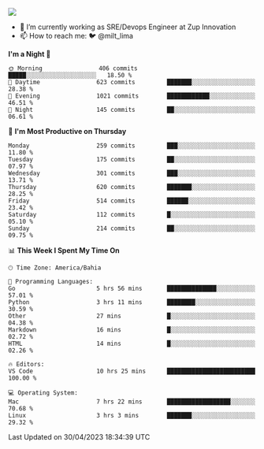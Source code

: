 ![](https://komarev.com/ghpvc/?username=miltlima&color=blue)
                 

- 🔭 I’m currently working as SRE/Devops Engineer at Zup Innovation
- 📫 How to reach me: 🐦 @milt_lima

<!--START_SECTION:waka-->
**I'm a Night 🦉** 

```text
🌞 Morning                406 commits         █████░░░░░░░░░░░░░░░░░░░░   18.50 % 
🌆 Daytime                623 commits         ███████░░░░░░░░░░░░░░░░░░   28.38 % 
🌃 Evening                1021 commits        ████████████░░░░░░░░░░░░░   46.51 % 
🌙 Night                  145 commits         ██░░░░░░░░░░░░░░░░░░░░░░░   06.61 % 
```
📅 **I'm Most Productive on Thursday** 

```text
Monday                   259 commits         ███░░░░░░░░░░░░░░░░░░░░░░   11.80 % 
Tuesday                  175 commits         ██░░░░░░░░░░░░░░░░░░░░░░░   07.97 % 
Wednesday                301 commits         ███░░░░░░░░░░░░░░░░░░░░░░   13.71 % 
Thursday                 620 commits         ███████░░░░░░░░░░░░░░░░░░   28.25 % 
Friday                   514 commits         ██████░░░░░░░░░░░░░░░░░░░   23.42 % 
Saturday                 112 commits         █░░░░░░░░░░░░░░░░░░░░░░░░   05.10 % 
Sunday                   214 commits         ██░░░░░░░░░░░░░░░░░░░░░░░   09.75 % 
```


📊 **This Week I Spent My Time On** 

```text
🕑︎ Time Zone: America/Bahia

💬 Programming Languages: 
Go                       5 hrs 56 mins       ██████████████░░░░░░░░░░░   57.01 % 
Python                   3 hrs 11 mins       ████████░░░░░░░░░░░░░░░░░   30.59 % 
Other                    27 mins             █░░░░░░░░░░░░░░░░░░░░░░░░   04.38 % 
Markdown                 16 mins             █░░░░░░░░░░░░░░░░░░░░░░░░   02.72 % 
HTML                     14 mins             █░░░░░░░░░░░░░░░░░░░░░░░░   02.26 % 

🔥 Editors: 
VS Code                  10 hrs 25 mins      █████████████████████████   100.00 % 

💻 Operating System: 
Mac                      7 hrs 22 mins       ██████████████████░░░░░░░   70.68 % 
Linux                    3 hrs 3 mins        ███████░░░░░░░░░░░░░░░░░░   29.32 % 
```


 Last Updated on 30/04/2023 18:34:39 UTC
<!--END_SECTION:waka-->
